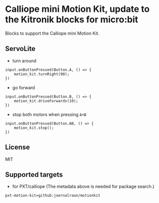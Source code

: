 # Calliope mini Motion Kit, update to the Kitronik blocks for micro:bit

Blocks to support the Calliope mini Motion Kit.

## ServoLite

* turn around

```blocks
input.onButtonPressed(Button.A, () => {
    motion_kit.turnRight(90);
})
```

* go forward

```blocks
input.onButtonPressed(Button.B, () => {
    motion_kit.driveForwards(10);
})
```

* stop both motors when pressing ``A+B``

```blocks
input.onButtonPressed(Button.AB, () => {
    motion_kit.stop();
})
```

## License

MIT

## Supported targets

* for PXT/calliope
(The metadata above is needed for package search.)


```package
pxt-motion-kit=github:joernalraun/motionkit
```
